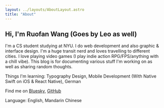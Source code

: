 ```yaml
---
layout: ../layouts/AboutLayout.astro
title: "About"
---
```


## Hi, I'm Ruofan Wang (Goes by Leo as well)

I'm a CS student studying at NYU. I do web development and also graphic & interface design. I'm a huge transit nerd and loves travelling to different cities. I love playing video games (I play indie action RPG/FPS/anything with a chill vibe). This blog is for documenting various stuff I'm working on as well as sharing random thoughts.

Things I'm learning: Typography Design, Mobile Development (With Native Swift on iOS & React Native), German

Find me on [Bluesky](https://bsky.app/profile/leow.io), [GitHub](https://github.com/ImPrankster)

Language: English, Mandarin Chinese
